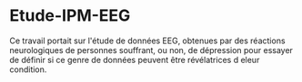 # Etude-IPM-EEG
Ce travail portait sur l'étude de données EEG, obtenues par des réactions neurologiques de personnes souffrant, ou non, de dépression pour essayer de définir si ce genre de données peuvent être révélatrices d eleur condition.
